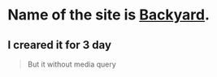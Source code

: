 # Name of the site is [Backyard](https://stepanenko08.github.io/Backyard/).
## I creared it for 3 day
> But it without media query

